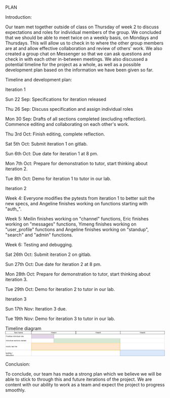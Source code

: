 PLAN

Introduction:

Our team met together outside of class on Thursday of week 2 to discuss expectations and roles for individual members of the group. We concluded that we should be able to meet twice on a weekly basis, on Mondays and Thursdays. This will allow us to check in to where the other group members are at and allow effective collaboration and review of others' work. We also created a group chat on Messenger so that we can ask questions and check in with each other in-between meetings. We also discussed a potential timeline for the project as a whole, as well as a possible development plan based on the information we have been given so far.

Timeline and development plan:

Iteration 1

Sun 22 Sep: Specifications for iteration released

Thu 26 Sep: Discuss specification and assign individual roles

Mon 30 Sep: Drafts of all sections completed (excluding reflection). Commence editing and collaborating on each other's work.

Thu 3rd Oct: Finish editing, complete reflection.

Sat 5th Oct: Submit iteration 1 on gitlab.

Sun 6th Oct: Due date for iteration 1 at 8 pm.

Mon 7th Oct: Prepare for demonstration to tutor, start thinking about iteration 2.

Tue 8th Oct: Demo for iteration 1 to tutor in our lab.

Iteration 2

Week 4: Everyone modifies the pytests from iteration 1 to better suit the new specs, and Angeline finishes working on functions starting with "auth_".

Week 5: Meilin finishes working on "channel" functions, Eric finishes working on "messages" functions, Yimeng finishes working on "user_profile" functions and Angeline finishes working on "standup", "search" and "admin" functions.

Week 6: Testing and debugging.

Sat 26th Oct: Submit iteration 2 on gitlab.

Sun 27th Oct: Due date for iteration 2 at 8 pm.

Mon 28th Oct: Prepare for demonstration to tutor, start thinking about iteration 3.

Tue 29th Oct: Demo for iteration 2 to tutor in our lab.

Iteration 3

Sun 17th Nov: Iteration 3 due.

Tue 19th Nov: Demo for iteration 3 to tutor in our lab.

Timeline diagram
<img src = "Timetable.png">

Conclusion:

To conclude, our team has made a strong plan which we believe we will be able to stick to through this and future iterations of the project. We are content with our ability to work as a team and expect the project to progress smoothly.
